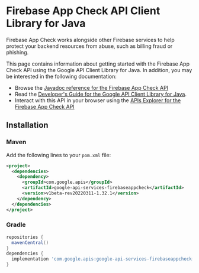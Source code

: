 # Firebase App Check API Client Library for Java

Firebase App Check works alongside other Firebase services to help protect your backend resources from abuse, such as billing fraud or phishing.

This page contains information about getting started with the Firebase App Check API
using the Google API Client Library for Java. In addition, you may be interested
in the following documentation:

* Browse the [Javadoc reference for the Firebase App Check API][javadoc]
* Read the [Developer's Guide for the Google API Client Library for Java][google-api-client].
* Interact with this API in your browser using the [APIs Explorer for the Firebase App Check API][api-explorer]

## Installation

### Maven

Add the following lines to your `pom.xml` file:

```xml
<project>
  <dependencies>
    <dependency>
      <groupId>com.google.apis</groupId>
      <artifactId>google-api-services-firebaseappcheck</artifactId>
      <version>v1beta-rev20220311-1.32.1</version>
    </dependency>
  </dependencies>
</project>
```

### Gradle

```gradle
repositories {
  mavenCentral()
}
dependencies {
  implementation 'com.google.apis:google-api-services-firebaseappcheck:v1beta-rev20220311-1.32.1'
}
```

[javadoc]: https://googleapis.dev/java/google-api-services-firebaseappcheck/latest/index.html
[google-api-client]: https://github.com/googleapis/google-api-java-client/
[api-explorer]: https://developers.google.com/apis-explorer/#p/firebaseappcheck/v1/
